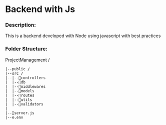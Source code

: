 <h1>Backend with Js</h1>

<h3>Description:</h3>
<p>This is a backend developed with Node using javascript with best practices</p>

<h3>Folder Structure:</h3>
ProjectManagement /

    |--public /
    |--src /
    |--|--📂controllers
    |  |--📂db
    |  |--📂middlewares
    |  |--📂models
    |  |--📂routes
    |  |--📂utils
    |  |--📂validators
    |
    |--🛜server.js
    |--⚙️.env
